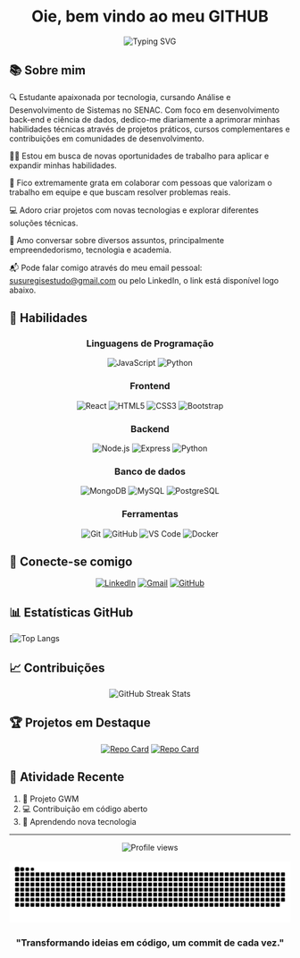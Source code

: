 # <div align="center">Oie, bem vindo ao meu GITHUB</div>

<div align="center">
  <img src="https://readme-typing-svg.demolab.com?font=Fira+Code&pause=1000&color=F75C7E&center=true&vCenter=true&width=435&lines=Desenvolvedora+Back-End;Analista+de+Dados;Estudante+de+ADS" alt="Typing SVG" />
</div>


## 📚 Sobre mim

🔍 Estudante apaixonada por tecnologia, cursando Análise e Desenvolvimento de Sistemas no SENAC. Com foco em desenvolvimento back-end e ciência de dados, dedico-me diariamente a aprimorar minhas habilidades técnicas através de projetos práticos, cursos complementares e contribuições em comunidades de desenvolvimento.

👨‍💼 Estou em busca de novas oportunidades de trabalho para aplicar e expandir minhas habilidades.

🙌 Fico extremamente grata em colaborar com pessoas que valorizam o trabalho em equipe e que buscam resolver problemas reais.

💻 Adoro criar projetos com novas tecnologias e explorar diferentes soluções técnicas.

💬 Amo conversar sobre diversos assuntos, principalmente empreendedorismo, tecnologia e academia.

📬 Pode falar comigo através do meu email pessoal: [susuregisestudo@gmail.com](mailto:susuregisestudo@gmail.com) ou pelo LinkedIn, o link está disponível logo abaixo.

## 🚀 Habilidades

<div align="center">
  
### Linguagens de Programação
![JavaScript](https://img.shields.io/badge/JavaScript-F7DF1E?style=for-the-badge&logo=javascript&logoColor=black)
![Python](https://img.shields.io/badge/Python-3776AB?style=for-the-badge&logo=python&logoColor=white)

### Frontend
![React](https://img.shields.io/badge/React-20232A?style=for-the-badge&logo=react&logoColor=61DAFB)
![HTML5](https://img.shields.io/badge/HTML5-E34F26?style=for-the-badge&logo=html5&logoColor=white)
![CSS3](https://img.shields.io/badge/CSS3-1572B6?style=for-the-badge&logo=css3&logoColor=white)
![Bootstrap](https://img.shields.io/badge/Bootstrap-7952B3?style=for-the-badge&logo=bootstrap&logoColor=white)

### Backend
![Node.js](https://img.shields.io/badge/Node.js-339933?style=for-the-badge&logo=nodedotjs&logoColor=white)
![Express](https://img.shields.io/badge/Express-000000?style=for-the-badge&logo=express&logoColor=white)
![Python](https://img.shields.io/badge/Python-3776AB?style=for-the-badge&logo=python&logoColor=white)

### Banco de dados
![MongoDB](https://img.shields.io/badge/MongoDB-4EA94B?style=for-the-badge&logo=mongodb&logoColor=white)
![MySQL](https://img.shields.io/badge/MySQL-4479A1?style=for-the-badge&logo=mysql&logoColor=white)
![PostgreSQL](https://img.shields.io/badge/PostgreSQL-316192?style=for-the-badge&logo=postgresql&logoColor=white)

### Ferramentas
![Git](https://img.shields.io/badge/Git-F05032?style=for-the-badge&logo=git&logoColor=white)
![GitHub](https://img.shields.io/badge/GitHub-100000?style=for-the-badge&logo=github&logoColor=white)
![VS Code](https://img.shields.io/badge/VS_Code-007ACC?style=for-the-badge&logo=visual-studio-code&logoColor=white)
![Docker](https://img.shields.io/badge/Docker-2496ED?style=for-the-badge&logo=docker&logoColor=white)
</div>

## 🔗 Conecte-se comigo

<div align="center">
  
[![LinkedIn](https://img.shields.io/badge/LinkedIn-0077B5?style=for-the-badge&logo=linkedin&logoColor=white)](www.linkedin.com/in/suelen-regina-a46868240)
[![Gmail](https://img.shields.io/badge/Gmail-D14836?style=for-the-badge&logo=gmail&logoColor=white)](susuregisestudo@gmail.como:luizhlimagomes28@gmail.com)
[![GitHub](https://img.shields.io/badge/GitHub-100000?style=for-the-badge&logo=github&logoColor=white)](https://github.com/susuregis)


</div>

## 📊 Estatísticas GitHub

[![Top Langs](https://github-readme-stats.vercel.app/api/top-langs/?username=susuregis&theme=tokyonight)

## 📈 Contribuições

<div align="center">
  <img src="https://github-readme-streak-stats.herokuapp.com/?user=susuregis&theme=tokyonight" alt="GitHub Streak Stats" />
</div>

## 🏆 Projetos em Destaque

<div align="center">
  
[![Repo Card](https://github-readme-stats.vercel.app/api/pin/?username=susuregis&repo=Spotify_Youtube_Analise&theme=radical)](https://github.com/susuregis/Spotify_Youtube_Analise)
[![Repo Card](https://github-readme-stats.vercel.app/api/pin/?username=susuregis&repo=GWM&theme=radical)](https://github.com/susuregis/GWM)


</div>

## 🔄 Atividade Recente

<!--START_SECTION:activity-->
1. 🚀 Projeto GWM
2. 💻 Contribuição em código aberto 
3. 🧠 Aprendendo nova tecnologia
<!--END_SECTION:activity-->

---

<div align="center">
  <img src="https://komarev.com/ghpvc/?username=susuregis&color=blueviolet" alt="Profile views" />
  <br><br>
  
  <img src="https://raw.githubusercontent.com/platane/snk/output/github-contribution-grid-snake.svg" alt="Snake animation" />
  
  ### "Transformando ideias em código, um commit de cada vez."
</div>

